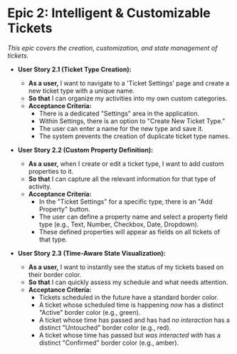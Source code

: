 # **Epic 2: Intelligent & Customizable Tickets**
*This epic covers the creation, customization, and state management of tickets.*

*   **User Story 2.1 (Ticket Type Creation):**
    *   **As a user,** I want to navigate to a 'Ticket Settings' page and create a new ticket type with a unique name.
    *   **So that** I can organize my activities into my own custom categories.
    *   **Acceptance Criteria:**
        *   There is a dedicated "Settings" area in the application.
        *   Within Settings, there is an option to "Create New Ticket Type."
        *   The user can enter a name for the new type and save it.
        *   The system prevents the creation of duplicate ticket type names.

*   **User Story 2.2 (Custom Property Definition):**
    *   **As a user,** when I create or edit a ticket type, I want to add custom properties to it.
    *   **So that** I can capture all the relevant information for that type of activity.
    *   **Acceptance Criteria:**
        *   In the "Ticket Settings" for a specific type, there is an "Add Property" button.
        *   The user can define a property name and select a property field type (e.g., Text, Number, Checkbox, Date, Dropdown).
        *   These defined properties will appear as fields on all tickets of that type.

*   **User Story 2.3 (Time-Aware State Visualization):**
    *   **As a user,** I want to instantly see the status of my tickets based on their border color.
    *   **So that** I can quickly assess my schedule and what needs attention.
    *   **Acceptance Criteria:**
        *   Tickets scheduled in the future have a standard border color.
        *   A ticket whose scheduled time is happening *now* has a distinct "Active" border color (e.g., green).
        *   A ticket whose time has passed and has had *no interaction* has a distinct "Untouched" border color (e.g., red).
        *   A ticket whose time has passed but *was interacted with* has a distinct "Confirmed" border color (e.g., amber).
